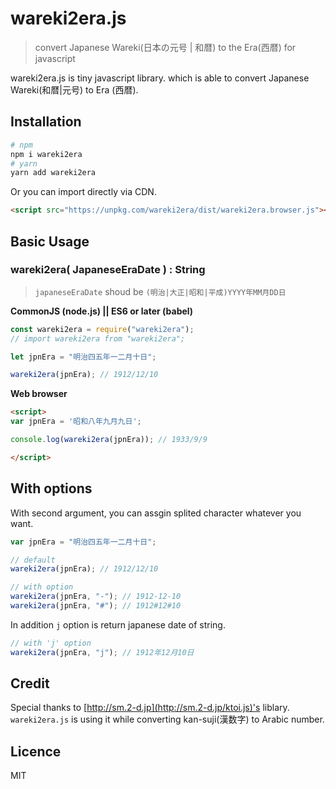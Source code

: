 # wareki2era.js

> convert Japanese Wareki(日本の元号 | 和暦) to the Era(西暦) for javascript

wareki2era.js is tiny javascript library. which is able to convert Japanese Wareki(和暦|元号) to Era (西暦).

## Installation

```bash
# npm
npm i wareki2era
# yarn
yarn add wareki2era
```

Or you can import directly via CDN.

```html
<script src="https://unpkg.com/wareki2era/dist/wareki2era.browser.js"></script>
```

## Basic Usage

### wareki2era( JapaneseEraDate ) : String

> `japaneseEraDate` shoud be `(明治|大正|昭和|平成)YYYY年MM月DD日`

**CommonJS (node.js) || ES6 or later (babel)**

```js
const wareki2era = require("wareki2era");
// import wareki2era from "wareki2era";

let jpnEra = "明治四五年一二月十日";

wareki2era(jpnEra); // 1912/12/10
```

**Web browser**

```html
<script>
var jpnEra = '昭和八年九月九日';

console.log(wareki2era(jpnEra)); // 1933/9/9

</script>
```

## With options

With second argument, you can assgin splited character whatever you want.

```js
var jpnEra = "明治四五年一二月十日";

// default
wareki2era(jpnEra); // 1912/12/10

// with option
wareki2era(jpnEra, "-"); // 1912-12-10
wareki2era(jpnEra, "#"); // 1912#12#10
```

In addition `j` option is return japanese date of string.

```js
// with 'j' option
wareki2era(jpnEra, "j"); // 1912年12月10日
```

## Credit

Special thanks to [http://sm.2-d.jp](http://sm.2-d.jp/ktoi.js)'s liblary. `wareki2era.js` is using it while converting kan-suji(漢数字) to Arabic number.

## Licence

MIT
